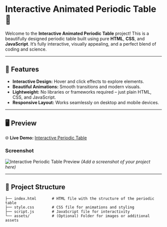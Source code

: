# Interactive Animated Periodic Table 🌟  

Welcome to the **Interactive Animated Periodic Table** project! This is a beautifully designed periodic table built using pure **HTML**, **CSS**, and **JavaScript**. It’s fully interactive, visually appealing, and a perfect blend of coding and science.  

---

## 🚀 Features  
- **Interactive Design:** Hover and click effects to explore elements.  
- **Beautiful Animations:** Smooth transitions and modern visuals.  
- **Lightweight:** No libraries or frameworks required – just plain HTML, CSS, and JavaScript.  
- **Responsive Layout:** Works seamlessly on desktop and mobile devices.  

---

## 🖥️ Preview  

🌐 **Live Demo:** [Interactive Periodic Table](![table](https://github.com/user-attachments/assets/efa06845-751a-4071-966f-be1e1d10af34)
)   

### Screenshot  
![Interactive Periodic Table Preview](#) *(Add a screenshot of your project here)*  

---

## 📂 Project Structure  
```plaintext
├── index.html       # HTML file with the structure of the periodic table  
├── style.css        # CSS file for animations and styling  
├── script.js        # JavaScript file for interactivity  
└── assets/          # (Optional) Folder for images or additional assets
